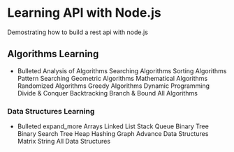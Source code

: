 # Learning API with Node.js

Demostrating how to build a rest api with node.js 

## Algorithms Learning
- Bulleted
Analysis of Algorithms
Searching Algorithms
Sorting Algorithms
Pattern Searching
Geometric Algorithms
Mathematical Algorithms
Randomized Algorithms
Greedy Algorithms
Dynamic Programming
Divide & Conquer
Backtracking
Branch & Bound
All Algorithms


### Data Structures Learning
- Bulleted
expand_more
Arrays
Linked List
Stack
Queue
Binary Tree
Binary Search Tree
Heap
Hashing
Graph
Advance Data Structures
Matrix
String
All Data Structures